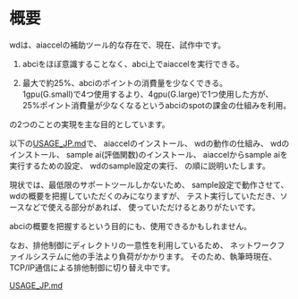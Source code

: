 # 概要

wdは、aiaccelの補助ツール的な存在で、現在、試作中です。

1. abciをほぼ意識することなく、abci上でaiaccelを実行できる。
   
2. 最大で約25%、abciのポイントの消費量を少なくできる。  
1gpu(G.small)で4つ使用するより、4gpu(G.large)で1つ使用した方が、
25%ポイント消費量が少なくなるというabciのspotの課金の仕組みを利用。

の2つのことの実現を主な目的としています。

以下の[USAGE_JP.md][USAGE_JP.md]で、
aiaccelのインストール、
wdの動作の仕組み、
wdのインストール、
sample ai(評価関数)のインストール、
aiaccelからsample aiを実行するための設定、
wdのsample設定の実行、
の順に説明いたします。

現状では、最低限のサポートツールしかないため、
sample設定で動作させて、
wdの概要を把握していただくのみになりますが、
テスト実行していただき、ソースなどで使える部分があれば、
使っていただけるとありがたいです。

abciの概要を把握するという目的にも、使用できるかもしれません。

なお、排他制御にディレクトリの一意性を利用しているため、
ネットワークファイルシステムに他の手法より負荷がかかります。
そのため、執筆時現在、TCP/IP通信による排他制御に切り替え中です。

[USAGE_JP.md][USAGE_JP.md]

[USAGE_JP.md]:USAGE_JP.md
